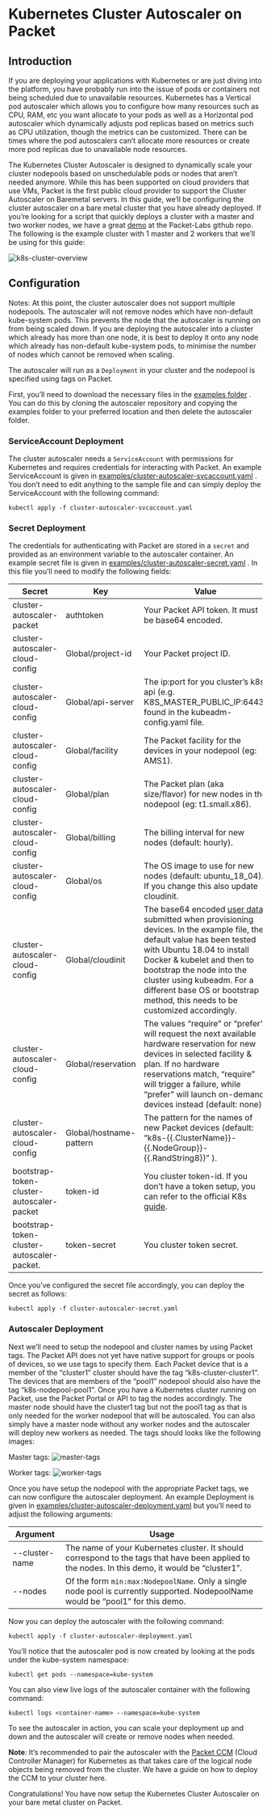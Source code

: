 <!--
<meta>
{
    "title":"Kubernetes Cluster Autoscaler",
    "description":"Kubernetes Cluster Autoscaler on Packet",
    "author":"Enkel Prifti",
    "github":"enkelprifti98",
    "email":"enkel@packet.com",
    "tag":["Kubernetes", "Cluster", "Autoscaler"]
}
</meta>
-->

# Kubernetes Cluster Autoscaler on Packet

## Introduction

If you are deploying your applications with Kubernetes or are just diving into the platform, you have probably run into the issue of pods or containers not being scheduled due to unavailable resources. Kubernetes has a Vertical pod autoscaler which allows you to configure how many resources such as CPU, RAM, etc you want allocate to your pods as well as a Horizontal pod autoscaler which dynamically adjusts pod replicas based on metrics such as CPU utilization, though the metrics can be customized. There can be times where the pod autoscalers can’t allocate more resources or create more pod replicas due to unavailable node resources.

The Kubernetes Cluster Autoscaler is designed to dynamically scale your cluster nodepools based on unschedulable pods or nodes that aren’t needed anymore. While this has been supported on cloud providers that use VMs, Packet is the first public cloud provider to support the Cluster Autoscaler on Baremetal servers. In this guide, we’ll be configuring the cluster autoscaler on a bare metal cluster that you have already deployed. If you’re looking for a script that quickly deploys a cluster with a master and two worker nodes, we have a great [demo](https://github.com/packet-labs/kubernetes-bgp) at the Packet-Labs github repo. The following is the example cluster with 1 master and 2 workers that we’ll be using for this guide:

![k8s-cluster-overview](/images/kubernetes-cluster-autoscaler-on-packet/k8s-cluster-overview.png)

## Configuration

Notes: At this point, the cluster autoscaler does not support multiple nodepools. The autoscaler will not remove nodes which have non-default kube-system pods. This prevents the node that the autoscaler is running on from being scaled down. If you are deploying the autoscaler into a cluster which already has more than one node, it is best to deploy it onto any node which already has non-default kube-system pods, to minimise the number of nodes which cannot be removed when scaling.

The autoscaler will run as a `Deployment` in your cluster and the nodepool is specified using tags on Packet.

First, you’ll need to download the necessary files in the [examples folder](https://github.com/kubernetes/autoscaler/tree/master/cluster-autoscaler/cloudprovider/packet/examples) . You can do this by cloning the autoscaler repository and copying the examples folder to your preferred location and then delete the autoscaler folder.

### ServiceAccount Deployment

The cluster autoscaler needs a `ServiceAccount` with permissions for Kubernetes and requires credentials for interacting with Packet. An example ServiceAccount is given in [examples/cluster-autoscaler-svcaccount.yaml](https://github.com/kubernetes/autoscaler/blob/master/cluster-autoscaler/cloudprovider/packet/examples/cluster-autoscaler-svcaccount.yaml) . You don’t need to edit anything to the sample file and can simply deploy the ServiceAccount with the following command:

`kubectl apply -f cluster-autoscaler-svcaccount.yaml`


### Secret Deployment

The credentials for authenticating with Packet are stored in a `secret` and provided as an environment variable to the autoscaler container. An example secret file is given in [examples/cluster-autoscaler-secret.yaml](https://github.com/kubernetes/autoscaler/blob/master/cluster-autoscaler/cloudprovider/packet/examples/cluster-autoscaler-secret.yaml) .  In this file you’ll need to modify the following fields:

| Secret                          | Key                     | Value                        |
|---------------------------------|-------------------------|------------------------------------------------------------------------------------------------------------------------------------|
| cluster-autoscaler-packet       | authtoken               | Your Packet API token. It must be base64 encoded.                                                                                 |
| cluster-autoscaler-cloud-config | Global/project-id       | Your Packet project ID.                                                                                                             |
| cluster-autoscaler-cloud-config | Global/api-server       | The ip:port for you cluster’s k8s api (e.g. K8S_MASTER_PUBLIC_IP:6443) found in the kubeadm-config.yaml file.                                                            |
| cluster-autoscaler-cloud-config | Global/facility         | The Packet facility for the devices in your nodepool (eg: AMS1).                                                                    |
| cluster-autoscaler-cloud-config | Global/plan             | The Packet plan (aka size/flavor) for new nodes in the nodepool (eg: t1.small.x86).                                                 |
| cluster-autoscaler-cloud-config | Global/billing          | The billing interval for new nodes (default: hourly).                                                                               |
| cluster-autoscaler-cloud-config | Global/os               | The OS image to use for new nodes (default: ubuntu_18_04). If you change this also update cloudinit.                               |
| cluster-autoscaler-cloud-config | Global/cloudinit        | The base64 encoded [user data](https://support.packet.com/kb/articles/user-data) submitted when provisioning devices. In the example file, the default value has been tested with Ubuntu 18.04 to install Docker & kubelet and then to bootstrap the node into the cluster using kubeadm. For a different base OS or bootstrap method, this needs to be customized accordingly.  |
| cluster-autoscaler-cloud-config | Global/reservation      | The values “require” or “prefer” will request the next available hardware reservation for new devices in selected facility & plan. If no hardware reservations match, “require” will trigger a failure, while “prefer” will launch on-demand devices instead (default: none).  |
| cluster-autoscaler-cloud-config | Global/hostname-pattern | The pattern for the names of new Packet devices (default: “k8s-{{.ClusterName}}-{{.NodeGroup}}-{{.RandString8}}” ).                  
| bootstrap-token-cluster-autoscaler-packet  | token-id   | You cluster token-id. If you don’t have a token setup, you can refer to the official K8s [guide](https://kubernetes.io/docs/reference/setup-tools/kubeadm/kubeadm-token/).
| bootstrap-token-cluster-autoscaler-packet.  | token-secret  | You cluster token secret.  |


Once you’ve configured the secret file accordingly, you can deploy the secret as follows:

`kubectl apply -f cluster-autoscaler-secret.yaml`

### Autoscaler Deployment

Next we’ll need to setup the nodepool and cluster names by using Packet tags. The Packet API does not yet have native support for groups or pools of devices, so we use tags to specify them. Each Packet device that is a member of the “cluster1” cluster should have the tag “k8s-cluster-cluster1”. The devices that are members of the “pool1” nodepool should also have the tag “k8s-nodepool-pool1”. Once you have a Kubernetes cluster running on Packet, use the Packet Portal or API to tag the nodes accordingly. The master node should have the cluster1 tag but not the pool1 tag as that is only needed for the worker nodepool that will be autoscaled. You can also simply have a master node without any worker nodes and the autoscaler will deploy new workers as needed. The tags should looks like the following images:

Master tags:
![master-tags](/images/kubernetes-cluster-autoscaler-on-packet/master-tags.png)


Worker tags:
![worker-tags](/images/kubernetes-cluster-autoscaler-on-packet/worker-tags.png)


Once you have setup the nodepool with the appropriate Packet tags, we can now configure the autoscaler deployment. An example Deployment is given in [examples/cluster-autoscaler-deployment.yaml](https://github.com/kubernetes/autoscaler/blob/master/cluster-autoscaler/cloudprovider/packet/examples/cluster-autoscaler-deployment.yaml) but you’ll need to adjust the following arguments:

| Argument         | Usage                                                                                                      |
|------------------|------------------------------------------------------------------------------------------------------------|
| --cluster-name   | The name of your Kubernetes cluster. It should correspond to the tags that have been applied to the nodes. In this demo, it would be “cluster1”. |
| --nodes          | Of the form `min:max:NodepoolName`. Only a single node pool is currently supported. NodepoolName would be “pool1” for this demo.                        |


Now you can deploy the autoscaler with the following command:

`kubectl apply -f cluster-autoscaler-deployment.yaml`


You’ll notice that the autoscaler pod is now created by looking at the pods under the kube-system namespace:

`kubectl get pods --namespace=kube-system`

You can also view live logs of the autoscaler container with the following command:

`kubectl logs <container-name> --namespace=kube-system`


To see the autoscaler in action, you can scale your deployment up and down and the autoscaler will create or remove nodes when needed.

**Note**: It’s recommended to pair the autoscaler with the [Packet CCM](https://www.packet.com/resources/guides/kubernetes-ccm-for-packet) (Cloud Controller Manager) for Kubernetes as that takes care of the logical node objects being removed from the cluster. We have a guide on how to deploy the CCM to your cluster here.

Congratulations! You have now setup the Kubernetes Cluster Autoscaler on your bare metal cluster on Packet.
